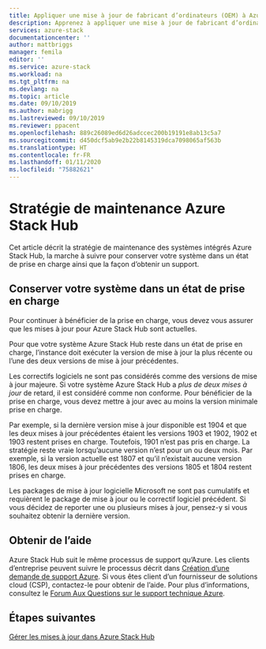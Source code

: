 ```yaml
---
title: Appliquer une mise à jour de fabricant d’ordinateurs (OEM) à Azure Stack Hub | Microsoft Docs
description: Apprenez à appliquer une mise à jour de fabricant d’ordinateurs (OEM) à Azure Stack Hub.
services: azure-stack
documentationcenter: ''
author: mattbriggs
manager: femila
editor: ''
ms.service: azure-stack
ms.workload: na
ms.tgt_pltfrm: na
ms.devlang: na
ms.topic: article
ms.date: 09/10/2019
ms.author: mabrigg
ms.lastreviewed: 09/10/2019
ms.reviewer: ppacent
ms.openlocfilehash: 889c26089ed6d26adccec200b19191e8ab13c5a7
ms.sourcegitcommit: d450dcf5ab9e2b22b8145319dca7098065af563b
ms.translationtype: HT
ms.contentlocale: fr-FR
ms.lasthandoff: 01/11/2020
ms.locfileid: "75882621"
---
```

# <a name="azure-stack-hub-servicing-policy"></a>Stratégie de maintenance Azure Stack Hub

Cet article décrit la stratégie de maintenance des systèmes intégrés Azure Stack Hub, la marche à suivre pour conserver votre système dans un état de prise en charge ainsi que la façon d’obtenir un support.

## <a name="keep-your-system-under-support"></a>Conserver votre système dans un état de prise en charge

Pour continuer à bénéficier de la prise en charge, vous devez vous assurer que les mises à jour pour Azure Stack Hub sont actuelles.

Pour que votre système Azure Stack Hub reste dans un état de prise en charge, l’instance doit exécuter la version de mise à jour la plus récente ou l’une des deux versions de mise à jour précédentes.

Les correctifs logiciels ne sont pas considérés comme des versions de mise à jour majeure. Si votre système Azure Stack Hub a *plus de deux mises à jour* de retard, il est considéré comme non conforme. Pour bénéficier de la prise en charge, vous devez mettre à jour avec au moins la version minimale prise en charge.

Par exemple, si la dernière version mise à jour disponible est 1904 et que les deux mises à jour précédentes étaient les versions 1903 et 1902, 1902 et 1903 restent prises en charge. Toutefois, 1901 n’est pas pris en charge. La stratégie reste vraie lorsqu’aucune version n’est pour un ou deux mois. Par exemple, si la version actuelle est 1807 et qu’il n’existait aucune version 1806, les deux mises à jour précédentes des versions 1805 et 1804 restent prises en charge.

Les packages de mise à jour logicielle Microsoft ne sont pas cumulatifs et requièrent le package de mise à jour ou le correctif logiciel précédent. Si vous décidez de reporter une ou plusieurs mises à jour, pensez-y si vous souhaitez obtenir la dernière version.

## <a name="get-support"></a>Obtenir de l’aide

Azure Stack Hub suit le même processus de support qu’Azure. Les clients d’entreprise peuvent suivre le processus décrit dans [Création d’une demande de support Azure](https://docs.microsoft.com/azure/azure-supportability/how-to-create-azure-support-request). Si vous êtes client d’un fournisseur de solutions cloud (CSP), contactez-le pour obtenir de l’aide. Pour plus d’informations, consultez le [Forum Aux Questions sur le support technique Azure](https://azure.microsoft.com/support/faq/).

## <a name="next-steps"></a>Étapes suivantes

[Gérer les mises à jour dans Azure Stack Hub](azure-stack-updates.md)
